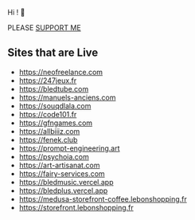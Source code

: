 Hi ! 👋

PLEASE [SUPPORT ME](https://github.com/nazimboudeffa/nazimboudeffa/blob/main/README-more.md)

Sites that are Live
--

- https://neofreelance.com
- https://247jeux.fr
- https://bledtube.com
- https://manuels-anciens.com
- https://souqdlala.com
- https://code101.fr
- https://gfngames.com
- https://allbiiiz.com
- https://fenek.club
- https://prompt-engineering.art
- https://psychoia.com
- https://art-artisanat.com
- https://fairy-services.com
- https://bledmusic.vercel.app
- https://bledplus.vercel.app
- https://medusa-storefront-coffee.lebonshopping.fr
- https://storefront.lebonshopping.fr
